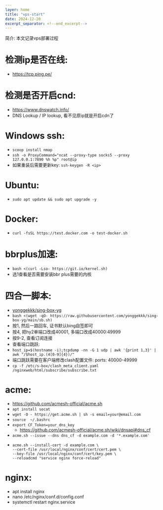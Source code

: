 ```yaml
---
layer: home
title: "vps-start"
date: 2024-12-20
excerpt_separator: <!--end_excerpt-->
---
```

简介: 本文记录vps部署过程
<!--end_excerpt-->

# 检测ip是否在线:
  * https://tcp.ping.pe/

# 检测是否开启cnd:
  * https://www.dnswatch.info/
  * DNS Lookup / IP lookup, 看不见原ip就是开启cdn了

# Windows ssh:
  * `scoop install nmap`
  * `ssh -o ProxyCommand="ncat --proxy-type socks5 --proxy 127.0.0.1:7890 %h %p" root@ip`
  * 如果重装后需要更新key: `ssh-keygen -R <ip>`

# Ubuntu:
  * `sudo apt update && sudo apt upgrade -y`

# Docker:
  * `curl -fsSL https://test.docker.com -o test-docker.sh`

# bbrplus加速:
  * `bash <(curl -Lso- https://git.io/kernel.sh)`
  * 选1查看是否需要安装bbr plus需要的内核

# 四合一脚本:
  * [yonggekkk/sing-box-yg](https://github.com/yonggekkk/sing-box-yg)
  * `bash <(wget -qO- https://raw.githubusercontent.com/yonggekkk/sing-box-yg/main/sb.sh)`
  * 按1, 然后一路回车, 证书默认bing自签即可
  * 按4, 把hy2单端口改成40001, 多端口改成40000:49999
  * 按9-2, 查看订阅连接
  * 查看端口跳跃:
  * `host_ip=$(hostname -i);tcpdump -nn -G 1 udp | awk '{print 1,3}' | awk "/$host_ip.(4[0-9]{4})/"`
  * 端口跳跃需要在客户端修改clash配置文件: ports: 40000-49999
  * `cp -f /etc/s-box/clash_meta_client.yaml /nginxweb/html/subscribe/subscribe.txt`

# acme:
  * <https://github.com/acmesh-official/acme.sh>
  * `apt install socat`
  * `wget -O - https://get.acme.sh | sh -s email=your@email.com`
  * `source  ~/.bashrc`
  * `export CF_Token=your_dns_key`
    * <https://github.com/acmesh-official/acme.sh/wiki/dnsapi#dns_cf>
  * `acme.sh --issue --dns dns_cf -d example.com -d '*.example.com'`
  * ```
    acme.sh --install-cert -d example.com \
    --cert-file /usr/local/nginx/conf/cert/cert.pem \
    --key-file /usr/local/nginx/conf/cert/key.pem \
    --reloadcmd "service nginx force-reload"
    ```

# nginx:
  * apt install nginx
  * nano /etc/nginx/conf.d/config.conf
  * systemctl restart nginx.service
